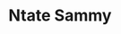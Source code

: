 ---
  title: Ntate Sammy
  description: Selling Ice-Cream at Sacred Heart College since 1963
  latitude: -26.173422
  longitude: 28.074565
  cards:
    - poi-008-card-001.md
    - poi-008-card-002.md
    - poi-008-card-003.md
    - poi-008-card-004.md
    - poi-008-card-005.md
    - poi-008-card-006.md
    - poi-008-card-007.md
  themes:
    - Brothers today at Sacred Heart
    - College Characters
    - Alumni
    - Grounds and Buildings
    - Stories in the story
---